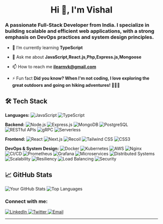 
<h1 align="center">Hi 👋, I'm Vishal</h1>

<h3>A passionate Full-Stack Developer from India. I specialize in building scalable and efficient web applications, with a strong emphasis on DevOps practices and system design principles.</h3>

- 🌱 I’m currently learning **TypeScript**
  
- 💬 Ask me about **JavaScript,React.js,Php,Express.js,Mongoose**

- 📫 How to reach me **ilearnvk@gmail.com**
  
- ⚡ Fun fact **Did you know? When I'm not coding, I love exploring the great outdoors and going on hiking adventures! 🌲🚶‍♂️**
  
## 🛠️ Tech Stack

**Languages:**
![JavaScript](https://img.shields.io/badge/-JavaScript-F7DF1E?logo=javascript&logoColor=black&style=flat)
![TypeScript](https://img.shields.io/badge/-TypeScript-3178C6?logo=typescript&logoColor=white&style=flat)

**Backend:**
![Node.js](https://img.shields.io/badge/-Node.js-339933?logo=node.js&logoColor=white&style=flat)
![Express.js](https://img.shields.io/badge/-Express.js-000000?logo=express&logoColor=white&style=flat)
![MongoDB](https://img.shields.io/badge/-MongoDB-47A248?logo=mongodb&logoColor=white&style=flat)
![PostgreSQL](https://img.shields.io/badge/-PostgreSQL-336791?logo=postgresql&logoColor=white&style=flat)
![RESTful APIs](https://img.shields.io/badge/-RESTful%20APIs-FF6C37?logo=rest&logoColor=white&style=flat)
![gRPC](https://img.shields.io/badge/-gRPC-4285F4?logo=grpc&logoColor=white&style=flat)
![Serverless](https://img.shields.io/badge/-Serverless-FD5750?logo=serverless&logoColor=white&style=flat)

**Frontend:**
![React](https://img.shields.io/badge/-React-61DAFB?logo=react&logoColor=black&style=flat)
![Next.js](https://img.shields.io/badge/-Next.js-000000?logo=next.js&logoColor=white&style=flat)
![Recoil](https://img.shields.io/badge/-Recoil-3578E5?logo=recoil&logoColor=white&style=flat)
![Tailwind CSS](https://img.shields.io/badge/-Tailwind%20CSS-38B2AC?logo=tailwind-css&logoColor=white&style=flat)
![CSS3](https://img.shields.io/badge/-CSS3-1572B6?logo=css3&logoColor=white&style=flat)

**DevOps & System Design:**
![Docker](https://img.shields.io/badge/-Docker-2496ED?logo=docker&logoColor=white&style=flat)
![Kubernetes](https://img.shields.io/badge/-Kubernetes-326CE5?logo=kubernetes&logoColor=white&style=flat)
![AWS](https://img.shields.io/badge/-AWS-232F3E?logo=amazon-aws&logoColor=white&style=flat)
![Nginx](https://img.shields.io/badge/-Nginx-009639?logo=nginx&logoColor=white&style=flat)
![CI/CD](https://img.shields.io/badge/-CI%2FCD-007EC6?logo=github-actions&logoColor=white&style=flat)
![Prometheus](https://img.shields.io/badge/-Prometheus-E6522C?logo=prometheus&logoColor=white&style=flat)
![Grafana](https://img.shields.io/badge/-Grafana-F46800?logo=grafana&logoColor=white&style=flat)
![Microservices](https://img.shields.io/badge/-Microservices-FF6C37?logo=microservices&logoColor=white&style=flat)
![Distributed Systems](https://img.shields.io/badge/-Distributed%20Systems-4285F4?logo=distributed-systems&logoColor=white&style=flat)
![Scalability](https://img.shields.io/badge/-Scalability-339933?logo=scalability&logoColor=white&style=flat)
![Resiliency](https://img.shields.io/badge/-Resiliency-FF6C37?logo=resiliency&logoColor=white&style=flat)
![Load Balancing](https://img.shields.io/badge/-Load%20Balancing-4285F4?logo=load-balancing&logoColor=white&style=flat)
![Security](https://img.shields.io/badge/-Security-232F3E?logo=security&logoColor=white&style=flat)

## 📈 GitHub Stats

![Your GitHub Stats](https://github-readme-stats.vercel.app/api?username=iVishalCode&show_icons=true&theme=radical)
![Top Languages](https://github-readme-stats.vercel.app/api/top-langs/?username=iVishalCode&layout=compact&theme=radical)

<h3 align="left">Connect with me:</h3>
  <a href="https://linkedin.com/in/vishal-kumar-779054260" target="_blank">
            <img src="https://img.shields.io/badge/LinkedIn-0A66C2?style=for-the-badge&logo=linkedin&logoColor=white" alt="LinkedIn" class="icon">
        </a>
        <a href="https://twitter.com/iVishalCode" target="_blank">
            <img src="https://img.shields.io/badge/Twitter-1DA1F2?style=for-the-badge&logo=twitter&logoColor=white" alt="Twitter" class="icon">
        </a>
        <a href="mailto:ilearnvk@gmail.com" target="_blank">
            <img src="https://img.shields.io/badge/Email-D14836?style=for-the-badge&logo=gmail&logoColor=white" alt="Email" class="icon">
        </a>

</p>

---


